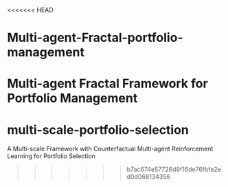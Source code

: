 <<<<<<< HEAD
# Multi-agent-Fractal-portfolio-management
Multi-agent Fractal Framework for Portfolio Management
=======
# multi-scale-portfolio-selection
A Multi-scale Framework with Counterfactual Multi-agent Reinforcement Learning for Portfolio Selection
>>>>>>> b7ac674e57726d9f16de76fbfe2ed0d068134356
